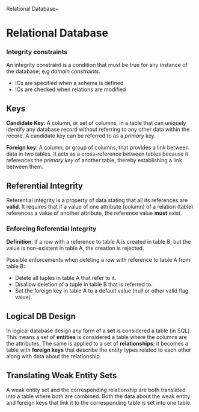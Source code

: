 Relational Database~

# Relational Database

### Integrity constraints

An integrity constraint is a condition that must be true for any instance of the database; e.g 
*domain constraints*.
- ICs are specified when a schema is defined
- ICs are checked when relations are modified 
 
## Keys

**Candidate Key**: A column, or set of columns, in a table that can uniquely identify any database 
record without referring to any other data within the record. A candidate key can be referred to as a 
*primary* key.

**Foreign key**: A column, or group of columns, that provides a link between data in two tables. It 
acts as a cross-reference between tables because it references the *primary key* of another table,
thereby establishing a link between them. 

## Referential Integrity

Referential integrity is a property of data stating that all its references are **valid**. It requires
that if a value of one attribute (column) of a relation (table) references a value of another attribute,
the reference value **must** exist. 

### Enforcing Referential Integrity

**Definition**: If a row with a reference to table A is created in table B, but the value is non-existent in table A, the
creation is rejected. 

Possible enforcements when deleting a row with reference to table A from table B:
- Delete all tuples in table A that refer to it.
- Disallow deletion of a tuple in table B that is referred to.
- Set the foreign key in table A to a default value (null or other valid flag value). 

## Logical DB Design

In logical database design any form of a **set** is considered a table (in SQL). This means a set of
**entities** is considered a table where the columns are the attributes. The same is applied to a set
of **relationships**; it becomes a table with **foreign keys** that describe the entity types related 
to each other along with data about the relationship. 

## Translating Weak Entity Sets

A weak entity set and the corresponding relationship are both translated into a table where
both are combined. Both the data about the weak entity and foreign keys that link it to the
corresponding table is set into one table. 





